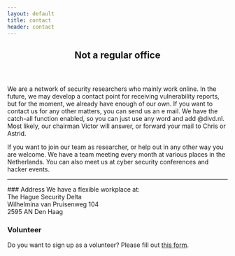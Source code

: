 ```yaml
---
layout: default
title: contact
header: contact
---
```

<header>
	<h2>Not a regular office</h2>
</header>

We are a network of security researchers who mainly work online. In the future, we may develop a contact point for receiving vulnerability reports, but for the moment, we already have enough of our own. If you want to contact us for any other matters, you can send us an e mail. We have the catch-all function enabled, so you can just use any word and add @divd.nl. Most likely, our chairman Victor will answer, or forward your mail to Chris or Astrid.

If you want to join our team as researcher, or help out in any other way you are welcome. We have a team meeting every month at various places in the Netherlands. You can also meet us at cyber security conferences and hacker events.

<hr>
### Address
We have a flexible workplace at:<br>
The Hague Security Delta<br>
Wilhelmina van Pruisenweg 104<br>
2595 AN Den Haag

### Volunteer
Do you want to sign up as a volunteer? Please fill out [this form](https://docs.google.com/forms/d/e/1FAIpQLSfQ2zq0jwRo5jnShl-RbNbnqcsUMnyAABCGXcQGvEtR79xn2g/viewform).

